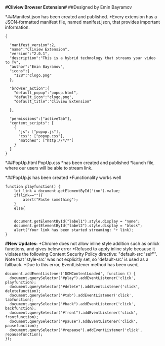**#Cliview Browser Extension#**
##Designed by Emin Bayramov

*##Manifest.json has been created and published. 
	*Every extension has a JSON-formatted manifest file, named manifest.json, that provides important information.
```
{
  
  "manifest_version":2,
  "name":"Cliview Extension",
  "version":"2.0.1",
  "description":"This is a hybrid technology that streams your video to Tv",
  "author":"Emin Bayramov",
  "icons":{
    "128":"clogo.png"
  },
  
  "browser_action":{
    "default_popup":"popup.html",
    "default_icon":"clogo.png",
    "default_title":"Cliview Extension"

  },
  
  "permissions":["activeTab"],
  "content_scripts": [
    {
      "js": ["popup.js"],
      "css": ["popup.css"],
      "matches": ["http://*/*"] 
    }
  ]
}

```

*##PopUp.html PopUp.css 
	*has been created and published
	*launch file, where our users will be able to stream link.

*##PopUp.js has been created
	*Functionality works well
```
function playfunction() {
    let link = document.getElementById('inn').value;
    if(link==""){
        alert("Paste something");
    }
    else{


    document.getElementById("label1").style.display = "none";
    document.getElementById("label2").style.display = "block";
    alert("Your link has been started streaming: "+ link);
}
```

**#New Updates:**
	*Chrome does not allow inline style addition such as onlick functions, and gives below error
	*Refused to apply inline style because it violates the following Content Security Policy directive: "default-src 'self'". Note that 	'style-src' was not explicitly set, so 'default-src' is used as a fallback.
	*Due to this error, EventListener method has been used, 
```
document.addEventListener('DOMContentLoaded', function () {
  document.querySelector("#play").addEventListener('click', playfunction);
  document.querySelector("#delete").addEventListener('click', deletefunction);
  document.querySelector("#tab").addEventListener('click', tabfunction);
  document.querySelector("#back").addEventListener('click', backfunction);
  document.querySelector("#front").addEventListener('click', frontfunction);
  document.querySelector("#pause").addEventListener('click', pausefunction);
  document.querySelector("#repause").addEventListener('click', repausefunction);
});
```
